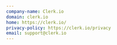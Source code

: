 ```yaml
---
company-name: Clerk.io
domain: clerk.io
home: https://clerk.io/
privacy-policy: https://clerk.io/privacy
email: support@clerk.io
---
```




